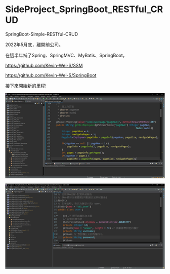 # SideProject_SpringBoot_RESTful_CRUD
SpringBoot-Simple-RESTful-CRUD

2022年5月底，離開前公司。

在這半年補了Spring、SpringMVC、MyBatis、SpringBoot，

<https://github.com/Kevin-Wei-S/SSM>

<https://github.com/Kevin-Wei-S/SpringBoot>

接下來開始新的里程!

![image](https://github.com/Kevin-Wei-S/SideProject_SpringBoot_RESTful_CRUD/raw/master/SSM.png)

![image](https://github.com/Kevin-Wei-S/SideProject_SpringBoot_RESTful_CRUD/raw/master/SpringBoot.png)
